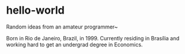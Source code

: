 # hello-world
Random ideas from an amateur programmer~

Born in Rio de Janeiro, Brazil, in 1999. 
Currently residing in Brasília and working hard to get an undergrad degree in Economics.
